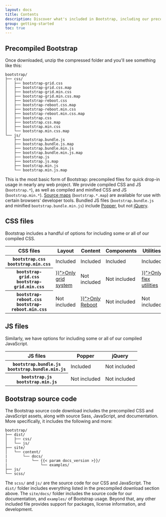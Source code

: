 ```yaml
---
layout: docs
title: Contents
description: Discover what's included in Bootstrap, including our precompiled and source code flavors. Remember, Bootstrap's JavaScript plugins require jQuery.
group: getting-started
toc: true
---
```


## Precompiled Bootstrap

Once downloaded, unzip the compressed folder and you'll see something like this:

<!-- NOTE: This info is intentionally duplicated in the README. Copy any changes made here over to the README too, but be sure to keep in mind to add the `dist` folder. -->

```text
bootstrap/
├── css/
│   ├── bootstrap-grid.css
│   ├── bootstrap-grid.css.map
│   ├── bootstrap-grid.min.css
│   ├── bootstrap-grid.min.css.map
│   ├── bootstrap-reboot.css
│   ├── bootstrap-reboot.css.map
│   ├── bootstrap-reboot.min.css
│   ├── bootstrap-reboot.min.css.map
│   ├── bootstrap.css
│   ├── bootstrap.css.map
│   ├── bootstrap.min.css
│   └── bootstrap.min.css.map
└── js/
    ├── bootstrap.bundle.js
    ├── bootstrap.bundle.js.map
    ├── bootstrap.bundle.min.js
    ├── bootstrap.bundle.min.js.map
    ├── bootstrap.js
    ├── bootstrap.js.map
    ├── bootstrap.min.js
    └── bootstrap.min.js.map
```

This is the most basic form of Bootstrap: precompiled files for quick drop-in usage in nearly any web project. We provide compiled CSS and JS (`bootstrap.*`), as well as compiled and minified CSS and JS (`bootstrap.min.*`). [Source maps](https://developers.google.com/web/tools/chrome-devtools/javascript/source-maps) (`bootstrap.*.map`) are available for use with certain browsers' developer tools. Bundled JS files (`bootstrap.bundle.js` and minified `bootstrap.bundle.min.js`) include [Popper](https://popper.js.org/), but not [jQuery](https://jquery.com/).

## CSS files

Bootstrap includes a handful of options for including some or all of our compiled CSS.

<table class="table table-bordered">
  <thead>
    <tr>
      <th scope="col">CSS files</th>
      <th scope="col">Layout</th>
      <th scope="col">Content</th>
      <th scope="col">Components</th>
      <th scope="col">Utilities</th>
    </tr>
  </thead>
  <tbody>
    <tr>
      <th scope="row">
        <div><code class="font-weight-normal text-nowrap">bootstrap.css</code></div>
        <div><code class="font-weight-normal text-nowrap">bootstrap.min.css</code></div>
      </th>
      <td class="text-success">Included</td>
      <td class="text-success">Included</td>
      <td class="text-success">Included</td>
      <td class="text-success">Included</td>
    </tr>
    <tr>
      <th scope="row">
        <div><code class="font-weight-normal text-nowrap">bootstrap-grid.css</code></div>
        <div><code class="font-weight-normal text-nowrap">bootstrap-grid.min.css</code></div>
      </th>
      <td><a class="text-warning" href="{{< docsref "/layout/grid" >}}">Only grid system</a></td>
      <td class="bg-light text-muted">Not included</td>
      <td class="bg-light text-muted">Not included</td>
      <td><a class="text-warning" href="{{< docsref "/utilities/flex" >}}">Only flex utilities</a></td>
    </tr>
    <tr>
      <th scope="row">
        <div><code class="font-weight-normal text-nowrap">bootstrap-reboot.css</code></div>
        <div><code class="font-weight-normal text-nowrap">bootstrap-reboot.min.css</code></div>
      </th>
      <td class="bg-light text-muted">Not included</td>
      <td><a class="text-warning" href="{{< docsref "/content/reboot" >}}">Only Reboot</a></td>
      <td class="bg-light text-muted">Not included</td>
      <td class="bg-light text-muted">Not included</td>
    </tr>
  </tbody>
</table>

## JS files

Similarly, we have options for including some or all of our compiled JavaScript.

<table class="table table-bordered">
  <thead>
    <tr>
      <th scope="col">JS files</th>
      <th scope="col">Popper</th>
      <th scope="col">jQuery</th>
    </tr>
  </thead>
  <tbody>
    <tr>
      <th scope="row">
        <div><code class="font-weight-normal text-nowrap">bootstrap.bundle.js</code></div>
        <div><code class="font-weight-normal text-nowrap">bootstrap.bundle.min.js</code></div>
      </th>
      <td class="text-success">Included</td>
      <td class="bg-light text-muted">Not included</td>
    </tr>
    <tr>
      <th scope="row">
        <div><code class="font-weight-normal text-nowrap">bootstrap.js</code></div>
        <div><code class="font-weight-normal text-nowrap">bootstrap.min.js</code></div>
      </th>
      <td class="bg-light text-muted">Not included</td>
      <td class="bg-light text-muted">Not included</td>
    </tr>
  </tbody>
</table>

## Bootstrap source code

The Bootstrap source code download includes the precompiled CSS and JavaScript assets, along with source Sass, JavaScript, and documentation. More specifically, it includes the following and more:

```text
bootstrap/
├── dist/
│   ├── css/
│   └── js/
├── site/
│   └── content/
|       └── docs/
|           └── {{< param docs_version >}}/
|               └── examples/
├── js/
└── scss/
```

The `scss/` and `js/` are the source code for our CSS and JavaScript. The `dist/` folder includes everything listed in the precompiled download section above. The `site/docs/` folder includes the source code for our documentation, and `examples/` of Bootstrap usage. Beyond that, any other included file provides support for packages, license information, and development.
